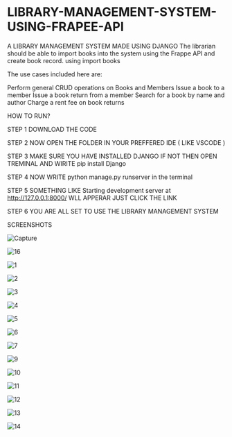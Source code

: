 # LIBRARY-MANAGEMENT-SYSTEM-USING-FRAPEE-API

A LIBRARY MANAGEMENT SYSTEM MADE USING DJANGO 
The librarian should be able to import books into the system using the Frappe API and create book record. using import books

The use cases included here are:

Perform general CRUD operations on Books and Members
Issue a book to a member
Issue a book return from a member
Search for a book by name and author
Charge a rent fee on book returns

HOW TO RUN?

STEP 1 DOWNLOAD THE CODE 

STEP 2 NOW OPEN THE FOLDER IN YOUR PREFFERED IDE ( LIKE VSCODE )

STEP 3 MAKE SURE YOU HAVE INSTALLED DJANGO IF NOT THEN OPEN TREMINAL AND WIRITE pip install Django

STEP 4 NOW WRITE python manage.py runserver in the terminal

STEP 5 SOMETHING LIKE Starting development server at http://127.0.0.1:8000/ WLL APPERAR JUST CLICK THE LINK

STEP 6 YOU ARE ALL SET TO USE THE LIBRARY MANAGEMENT SYSTEM

SCREENSHOTS

![Capture](https://github.com/Ayush7903/LIBRARY-MANAGEMENT-SYSTEM-USING-FRAPEE-API/assets/103491882/89982c63-08be-48bc-9efc-da743fbeb8d7)


![16](https://github.com/Ayush7903/LIBRARY-MANAGEMENT-SYSTEM-USING-FRAPEE-API/assets/103491882/6cefbdd6-c01a-4ff3-b820-211b804df66d)



![1](https://github.com/Ayush7903/LIBRARY-MANAGEMENT-SYSTEM-USING-FRAPEE-API/assets/103491882/9feb816f-d0ba-42d9-8861-39a64fb94a6b)


![2](https://github.com/Ayush7903/LIBRARY-MANAGEMENT-SYSTEM-USING-FRAPEE-API/assets/103491882/af1618f0-b1f2-47e5-a763-2e4094d0257f)


![3](https://github.com/Ayush7903/LIBRARY-MANAGEMENT-SYSTEM-USING-FRAPEE-API/assets/103491882/cd1661b9-c245-43a9-8f96-a2ba2d39496f)





![4](https://github.com/Ayush7903/LIBRARY-MANAGEMENT-SYSTEM-USING-FRAPEE-API/assets/103491882/0ded9791-9d39-4ee4-8dd4-e88456fabe5f)



![5](https://github.com/Ayush7903/LIBRARY-MANAGEMENT-SYSTEM-USING-FRAPEE-API/assets/103491882/08520fcd-75f6-491d-b021-06157b98fdac)



![6](https://github.com/Ayush7903/LIBRARY-MANAGEMENT-SYSTEM-USING-FRAPEE-API/assets/103491882/481e31e2-ace9-4d94-9e6c-f0c441d434cd)




![7](https://github.com/Ayush7903/LIBRARY-MANAGEMENT-SYSTEM-USING-FRAPEE-API/assets/103491882/858d0548-ab7a-4f4f-addd-3f80624d4164)






![9](https://github.com/Ayush7903/LIBRARY-MANAGEMENT-SYSTEM-USING-FRAPEE-API/assets/103491882/ef9b4712-dd6f-491c-b6dd-4c49267e8b64)



![10](https://github.com/Ayush7903/LIBRARY-MANAGEMENT-SYSTEM-USING-FRAPEE-API/assets/103491882/de44e216-4cf4-4c6d-babe-aa5ac6b3bbaa)



![11](https://github.com/Ayush7903/LIBRARY-MANAGEMENT-SYSTEM-USING-FRAPEE-API/assets/103491882/e5be2fa1-62b2-4bf5-a2ef-0402b9048186)


![12](https://github.com/Ayush7903/LIBRARY-MANAGEMENT-SYSTEM-USING-FRAPEE-API/assets/103491882/b175aa42-10f4-47a4-a831-ff83de8d17d6)




![13](https://github.com/Ayush7903/LIBRARY-MANAGEMENT-SYSTEM-USING-FRAPEE-API/assets/103491882/60f80c60-475f-48f5-8e41-a45cddaa6836)


![14](https://github.com/Ayush7903/LIBRARY-MANAGEMENT-SYSTEM-USING-FRAPEE-API/assets/103491882/78947348-775c-40ad-946e-9458dfd3b6fa)





